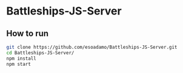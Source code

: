 # Battleships-JS-Server

## How to run

```bash
git clone https://github.com/esoadamo/Battleships-JS-Server.git
cd Battleships-JS-Server/
npm install
npm start
```
